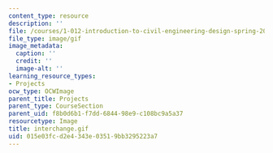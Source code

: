 ```yaml
---
content_type: resource
description: ''
file: /courses/1-012-introduction-to-civil-engineering-design-spring-2002/015e03fcd2e4343e03519bb3295223a7_interchange.gif
file_type: image/gif
image_metadata:
  caption: ''
  credit: ''
  image-alt: ''
learning_resource_types:
- Projects
ocw_type: OCWImage
parent_title: Projects
parent_type: CourseSection
parent_uid: f8b0d6b1-f7dd-6844-98e9-c108bc9a5a37
resourcetype: Image
title: interchange.gif
uid: 015e03fc-d2e4-343e-0351-9bb3295223a7
---
```

